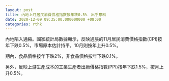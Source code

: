 ```yaml
---
layout: post
title: 內地上月居民消費價格指數按年跌0.5%　出乎意料
date: 2020-12-09 09:35:00.000000000 +08:00
categories: rthk
---
```


內地陷入通縮。國家統計局數據顯示，反映通脹的11月居民消費價格指數(CPI)按年下跌0.5%，市場原本估計持平，10月則按年上升0.5%。

期內，食品價格按年下跌2%，非食品價格按年下跌0.1%。

另外，反映上游生產成本的工業生產者出廠價格指數(PPI)按年下跌1.5%，按月上升0.5%。
